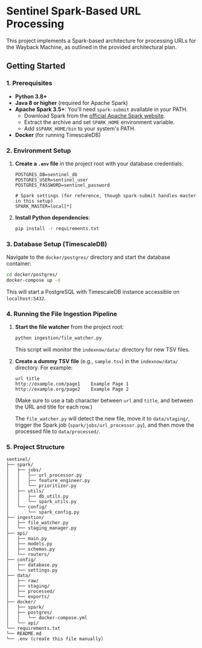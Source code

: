 # Sentinel Spark-Based URL Processing

This project implements a Spark-based architecture for processing URLs for the Wayback Machine, as outlined in the provided architectural plan.

## Getting Started

### 1. Prerequisites

- **Python 3.8+**
- **Java 8 or higher** (required for Apache Spark)
- **Apache Spark 3.5+**: You'll need `spark-submit` available in your PATH.
  - Download Spark from the [official Apache Spark website](https://spark.apache.org/downloads.html).
  - Extract the archive and set `SPARK_HOME` environment variable.
  - Add `$SPARK_HOME/bin` to your system's PATH.
- **Docker** (for running TimescaleDB)

### 2. Environment Setup

1.  **Create a `.env` file** in the project root with your database credentials:

    ```
    POSTGRES_DB=sentinel_db
    POSTGRES_USER=sentinel_user
    POSTGRES_PASSWORD=sentinel_password

    # Spark settings (for reference, though spark-submit handles master in this setup)
    SPARK_MASTER=local[*]
    ```

2.  **Install Python dependencies**:
    ```bash
    pip install -r requirements.txt
    ```

### 3. Database Setup (TimescaleDB)

Navigate to the `docker/postgres/` directory and start the database container:

```bash
cd docker/postgres/
docker-compose up -d
```

This will start a PostgreSQL with TimescaleDB instance accessible on `localhost:5432`.

### 4. Running the File Ingestion Pipeline

1.  **Start the file watcher** from the project root:

    ```bash
    python ingestion/file_watcher.py
    ```

    This script will monitor the `indexnow/data/` directory for new TSV files.

2.  **Create a dummy TSV file** (e.g., `sample.tsv`) in the `indexnow/data/` directory. For example:

    ```tsv
    url	title
    http://example.com/page1	Example Page 1
    http://example.org/page2	Example Page 2
    ```

    (Make sure to use a tab character between `url` and `title`, and between the URL and title for each row.)

    The `file_watcher.py` will detect the new file, move it to `data/staging/`, trigger the Spark job (`spark/jobs/url_processor.py`), and then move the processed file to `data/processed/`.

### 5. Project Structure

```
sentinel/
├── spark/
│   ├── jobs/
│   │   ├── url_processor.py
│   │   ├── feature_engineer.py
│   │   └── prioritizer.py
│   ├── utils/
│   │   ├── db_utils.py
│   │   └── spark_utils.py
│   └── config/
│       └── spark_config.py
├── ingestion/
│   ├── file_watcher.py
│   └── staging_manager.py
├── api/
│   ├── main.py
│   ├── models.py
│   ├── schemas.py
│   └── routers/
├── config/
│   ├── database.py
│   └── settings.py
├── data/
│   ├── raw/
│   ├── staging/
│   ├── processed/
│   └── exports/
├── docker/
│   ├── spark/
│   ├── postgres/
│   │   └── docker-compose.yml
│   └── api/
└── requirements.txt
└── README.md
└── .env (create this file manually)
```
